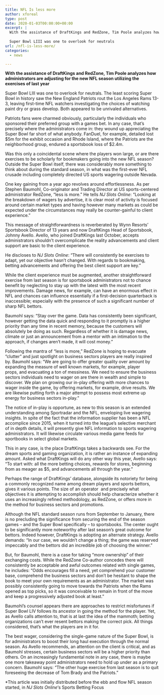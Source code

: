 ```yaml
---
title: NFL Is less more
author: xforeal 
type: post
date: 2020-01-03T00:00:00+00:00
excerpt: |
  With the assistance of DraftKings and RedZone, Tim Poole analyzes how administrators are adjusting for the new NFL season utilizing the exercises of a year ago 
  
  Super Bowl LIII was one to overlook for neutrals
url: /nfl-is-less-more/
categories:
  - news

---
```

**With the assistance of DraftKings and RedZone, Tim Poole analyzes how administrators are adjusting for the new NFL season utilizing the exercises of last year**

Super Bowl LIII was one to overlook for neutrals. The least scoring Super Bowl in history saw the New England Patriots rout the Los Angeles Rams 13-3, leaving first-time NFL watchers investigating the choices of watching paint dry or grass develop. Both appeared to be unrivaled alternatives.

Patriots fans were charmed obviously, particularly the individuals who sponsored their preferred group with a games bet. In any case, that&rsquo;s precisely where the administrators come in: they wound up appreciating the Super Bowl far short of what anybody. FanDuel, for example, detailed lost $5m for the exhibit occasion and Rhode Island, where the Patriots are the neighborhood group, endured a sportsbook loss of $2.4m.

Was this only a coincidental scene where the players won large, or are there exercises to be scholarly for bookmakers going into the new NFL season? Outside the Super Bowl itself, there was considerably more something to think about during the standard season, in what was the first-ever NFL crusade including completely directed US sports wagering outside Nevada.

One key gaining from a year ago revolves around effortlessness. As per Stephen Baumohl, Co-originator and Trading Director at US sports-centered administrator RedZone, &ldquo;less is more.&rdquo; He tells _NJ Slots Online_: &ldquo;Looking at the breakdown of wagers by advertise, it is clear most of activity is focused around certain market types and having however many markets as could be expected under the circumstances may really be counter-gainful to client experience.&rdquo;

This message of straightforwardness is reverberated by Wynn Resorts&rsquo; Sportsbook Director of 13 years and now DraftKings Head of Sportsbook, Johnny Avello. Avello, who joined DraftKings last October, accepts administrators shouldn&rsquo;t overcomplicate the reality advancements and client support are basic to the client experience.&nbsp;

He discloses to _NJ Slots Online_: &ldquo;There will consistently be exercises to adapt, yet our objective hasn&rsquo;t changed. With regards to bookmaking, betting advancements and offering the best client support are key.&rdquo;

While the client experience must be augmented, another straightforward exercise from last season is for sportsbook administrators not to chance benefit by neglecting to stay up with the latest with the most recent improvements. Damage news, for example, can have an enormous effect in NFL and chances can influence essentially if a first-decision quarterback is inaccessible; especially with the presence of such a significant number of sharp NFL bettors.

Baumohl says: &ldquo;Stay over the game. Data has consistently been significant, however getting the data quick and responding to it promptly is a higher priority than any time in recent memory, because&nbsp;the customers will absolutely be doing as such. Regardless of whether it is damage news, climate or just an announcement from a mentor with an intimation to the approach, if changes aren&rsquo;t made, it will cost money.&rdquo;

Following the mantra of &ldquo;less is more,&rdquo; RedZone is hoping to evacuate &ldquo;clutter&rdquo; and just spotlight on business sectors players are really inspired by. Baumohl says: &ldquo;We are going to offer greater quality over amount by expanding the measure of well known markets, for example, player props,&nbsp;and evacuating a ton of messiness. We need to ensure the business sectors individuals need to wager on are there in wealth and simple to discover. We plan on growing our in-play offering with more chances to wager inside the game, by offering markets, for example, drive results. We are likewise putting forth a major attempt to possess most extreme up energy for business sectors in-play.&rdquo;

The notice of in-play is opportune, as new to this season is an extended understanding among Sportradar and the NFL, enveloping live wagering insights. In spite of the fact that the information supplier&nbsp;has been a NFL accomplice since 2015, when it turned into the league&rsquo;s selective merchant of in depth details, it will presently give NFL information to sports wagering administrators. It will likewise circulate various media game feeds for sportbooks in select global markets.

This in any case, is the place DraftKings takes a backwards see. For the dream sports and gaming organization, it is rather an instance of expanding amount. Asked what DraftKings will do any other way this year, Avello says: &ldquo;To start with: all the more betting choices, rewards for stores, beginning from as meager as $5, and advancements all through the year.&rdquo;

Perhaps the range of DraftKings&rsquo; database, alongside its notoriety for being a commonly recognized name among dream players and sports bettors, gives it various points. The size of an operator&nbsp; and precisely what objectives it is attempting to accomplish should help characterize whether it uses an increasingly refined methodology, as RedZone, or offers more in the method for business sectors and promotions.

Although the NFL standard season runs from September to January, there is no precluding the significance from securing the end of the season games &ndash; and the Super Bowl specifically &ndash; to sportsbooks. The center ought to be significantly more noteworthy after last season&rsquo;s great outcome for bettors. Indeed however, DraftKings is adopting an alternate strategy. Avello demands: &ldquo;In our case, we wouldn&rsquo;t change a thing; the game was reserved impeccably and the bettors did an incredible job&nbsp;of choosing the winner.&rdquo;&nbsp;

But, for Baumohl, there is a case for taking &ldquo;more ownership&rdquo; of their exchanging costs. While the RedZone Co-author concedes there will consistently be acceptable and awful outcomes related with single games, he includes: &ldquo;Odds encourages fill a need, yet comprehend your customer base, comprehend the business sectors and don&rsquo;t be hesitant to shape the book to meet your own requirements as an administrator. The market was possibly consistently going to move towards the Patriots when the Rams opened as top picks, so it was conceivable to remain in front of the move and keep a progressively adjusted book at least.&rdquo;

Baumohl&rsquo;s counsel appears there are approaches to restrict misfortunes if Super Bowl LIV follows its ancestor in going the method for the player. Yet, as Avello calls attention to, that is at last the idea of the mammoth; betting organizations can&rsquo;t ever resent bettors making the correct pick. All things considered, that&rsquo;s what the players are in it for.

The best wager, considering the single-game nature of the Super Bowl, is for administrators to boost their long haul execution through the normal season. As Avello recommends, an attention on the client is critical, and as Baumohl stresses, certain business sectors will be a higher priority than others. On an increasingly fundamental note in any case, there is maybe one more takeaway point administrators need to hold up under as a primary concern. Baumohl says: &ldquo;The other huge exercise from last season is to quit foreseeing the decrease of Tom Brady and the Patriots.&rdquo;

*This article was initially distributed before the ebb and flow NFL season started, in _NJ Slots Online_&#8216;s Sports Betting Focus